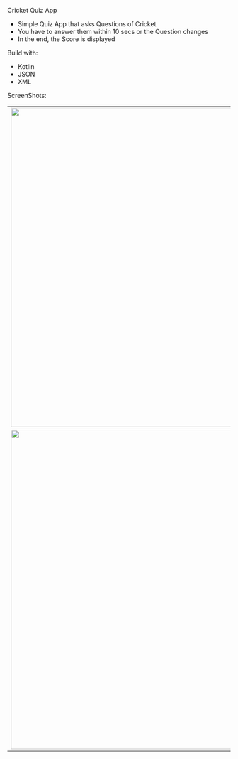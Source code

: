 
Cricket Quiz App

- Simple Quiz App that asks Questions of Cricket
- You have to answer them within 10 secs or the Question changes
- In the end, the Score is displayed

Build with:

- Kotlin
- JSON
- XML
  
ScreenShots:
<table>
  <tr>
    <td><img src="https://media.licdn.com/dms/image/C5622AQH_O9sBJTC_Lw/feedshare-shrink_1280/0/1674488996010?e=1692230400&v=beta&t=g2-ZZ2VoWjKrQnoKrmm3nettqw0lkgMJyON_Tdl6img" width=1280 height=720></td>
    <td><img src="https://media.licdn.com/dms/image/C5622AQE4gsU7uEdUtw/feedshare-shrink_1280/0/1674489000483?e=1692230400&v=beta&t=NBdHOEvgZFGkQlGH_MVAeUjumc4srRHSL0ftzK63OZQ" width=1280 height=720></td>
    <td><img src="https://media.licdn.com/dms/image/C5622AQFFhlx3BIOviA/feedshare-shrink_1280/0/1674488994802?e=1692230400&v=beta&t=Mw-dSHJ9zZ203oTZkeZGU6DmQmUrylrPMxKTD2IfKdk" width=1280 height=720></td>
  </tr>
   <tr>
    <td><img src="https://media.licdn.com/dms/image/C5622AQFXGquPUqsRAw/feedshare-shrink_1280/0/1674488994678?e=1692230400&v=beta&t=Y8YxcmxXNCc8PBbP12v3vsF6nklf2LU5O3RGI2-qYk4" width=1280 height=720></td>
    <td><img src="https://media.licdn.com/dms/image/C5622AQF8nby_pcykHg/feedshare-shrink_1280/0/1674488996810?e=1692230400&v=beta&t=Yi4CTzzmOdjzduPdCzUsKyfGPZC9EjfPb0mj-5lwYAc" width=1280 height=720></td>
  
  </tr>
  
 </table>






